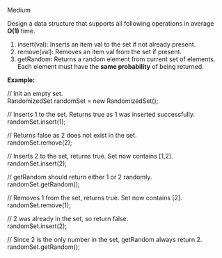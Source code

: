 Medium

Design a data structure that supports all following operations in average **O(1)** time.

1. insert(val): Inserts an item val to the set if not already present.  
2. remove(val): Removes an item val from the set if present.  
3. getRandom: Returns a random element from current set of elements. Each element must have the **same probability** of being returned.  

**Example:**

// Init an empty set.  
RandomizedSet randomSet = new RandomizedSet();

// Inserts 1 to the set. Returns true as 1 was inserted successfully.  
randomSet.insert(1);

// Returns false as 2 does not exist in the set.  
randomSet.remove(2);

// Inserts 2 to the set, returns true. Set now contains [1,2].  
randomSet.insert(2);

// getRandom should return either 1 or 2 randomly.  
randomSet.getRandom();

// Removes 1 from the set, returns true. Set now contains [2].  
randomSet.remove(1);

// 2 was already in the set, so return false.  
randomSet.insert(2);

// Since 2 is the only number in the set, getRandom always return 2.  
randomSet.getRandom();
